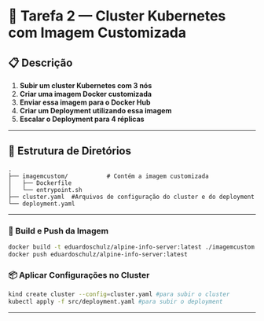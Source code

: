 # 🚀 Tarefa 2 — Cluster Kubernetes com Imagem Customizada
## 📋 Descrição

1. **Subir um cluster Kubernetes com 3 nós**
2. **Criar uma imagem Docker customizada**
3. **Enviar essa imagem para o Docker Hub**
4. **Criar um Deployment utilizando essa imagem**
5. **Escalar o Deployment para 4 réplicas**

---

## 📁 Estrutura de Diretórios

```
.
├── imagemcustom/           # Contém a imagem customizada
│   ├── Dockerfile
│   └── entrypoint.sh
├── cluster.yaml  #Arquivos de configuração do cluster e do deployment
└── deployment.yaml
```

---

### 🔨 Build e Push da Imagem

```bash
docker build -t eduardoschulz/alpine-info-server:latest ./imagemcustom
docker push eduardoschulz/alpine-info-server:latest
```

### 📦 Aplicar Configurações no Cluster

```bash
kind create cluster --config=cluster.yaml #para subir o cluster
kubectl apply -f src/deployment.yaml #para subir o deployment
```

---

